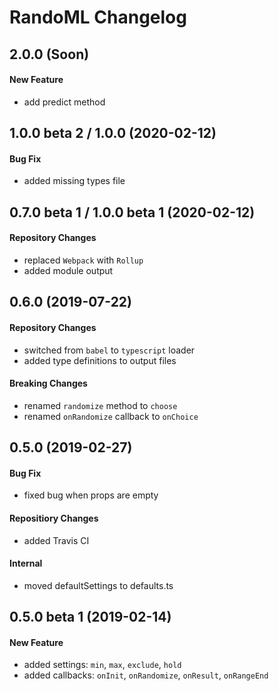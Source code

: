 # RandoML Changelog

## 2.0.0 (Soon)

#### New Feature

- add predict method

## 1.0.0 beta 2 / 1.0.0 (2020-02-12)

#### Bug Fix

- added missing types file

## 0.7.0 beta 1 / 1.0.0 beta 1 (2020-02-12)

#### Repository Changes

- replaced `Webpack` with `Rollup`
- added module output

## 0.6.0 (2019-07-22)

#### Repository Changes

- switched from `babel` to `typescript` loader
- added type definitions to output files

#### Breaking Changes

- renamed `randomize` method to `choose`
- renamed `onRandomize` callback to `onChoice`

## 0.5.0 (2019-02-27)

#### Bug Fix

- fixed bug when props are empty

#### Repositiory Changes

- added Travis CI

#### Internal

- moved defaultSettings to defaults.ts

## 0.5.0 beta 1 (2019-02-14)

#### New Feature

- added settings: `min`, `max`, `exclude`, `hold`
- added callbacks: `onInit`, `onRandomize`, `onResult`, `onRangeEnd`

